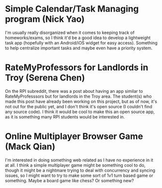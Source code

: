 # Simple Calendar/Task Managing program (Nick Yao)
I'm usually really disorganized when it comes to keeping track of
homeworks/exams, so I think it'd be a good idea to develop a lightweight task
app (hopefully with an Android/iOS widget for easy access). Something to help
centralize important tasks and maybe even have a priority system.

# RateMyProfessors for Landlords in Troy (Serena Chen)
On the RPI subreddit, there was a post about having an app similar to 
RateMyProfesssors but for landlords in the Troy area. The student(s) who 
made this post have already been working on this project, but as of now, it's
not out for the public yet, and I don't think it's open source (I couldn't
find any source code). I think it would be cool to make this an open source 
app, as it is something many RPI students would be interested in.

# Online Multiplayer Browser Game (Mack Qian)
I'm interested in doing something web related as I have no experience in it at all. I think a simple multiplayer game might be something cool to do, though it might be a nightmare trying to deal with concurrency and syncing issues, so I might want to try to make some sort of 1v1 turn based game or something. Maybe a board game like chess? Or something new?
